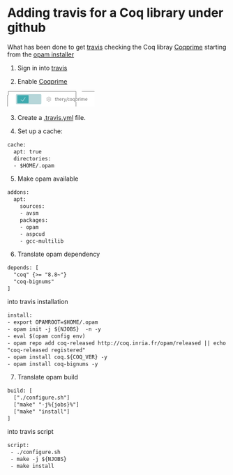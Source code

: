# Adding travis for a Coq library under github

What has been done to get [travis](https://travis-ci.org/)
checking the Coq libray  [Coqprime](https://github.com/thery/coqprime) 
starting from the [opam installer](https://github.com/thery/coqprime/blob/master/opam/opam)



1. Sign in into [travis](https://travis-ci.org/) 

2. Enable [Coqprime](https://github.com/thery/coqprime) 

![Enable](./travis_coqprime.png)

3. Create a [.travis.yml](https://github.com/thery/coqprime/blob/master/.travis.yml) file.

4. Set up a cache:

````
cache:
  apt: true
  directories:
  - $HOME/.opam
````

5. Make opam available

````
addons:
  apt:
    sources:
    - avsm
    packages:
    - opam
    - aspcud
    - gcc-multilib
````

6. Translate opam dependency

```
depends: [
  "coq" {>= "8.8~"}
  "coq-bignums"
]
```

into travis installation

````
install:
- export OPAMROOT=$HOME/.opam
- opam init -j ${NJOBS}  -n -y
- eval $(opam config env)
- opam repo add coq-released http://coq.inria.fr/opam/released || echo "coq-released registered"
- opam install coq.${COQ_VER} -y
- opam install coq-bignums -y
````


7. Translate opam build

````
build: [
  ["./configure.sh"]
  ["make" "-j%{jobs}%"]
  ["make" "install"]
]
````

into travis script


````
script:
 - ./configure.sh
 - make -j ${NJOBS}
 - make install


````

